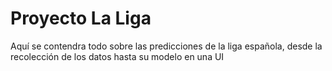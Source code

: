 # Proyecto La Liga
Aquí se contendra todo sobre las predicciones de la liga española, desde la recolección de los datos hasta su modelo en una UI
